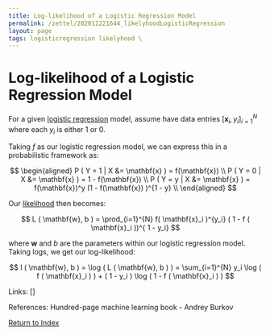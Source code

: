 ```yaml
---
title: Log-likelihood of a Logistic Regression Model
permalink: /zettel/202011221644_likelyhoodLogisticRegression
layout: page
tags: logisticregression likelyhood \
---
```

# Log-likelihood of a Logistic Regression Model

For a given [logistic regression](202011221613_logisticRegression) model, assume have data entries 
$[ \mathbf{x}_i, y_i ]^{N}_{i = 1}$ where
each $y_i$ is either $1$ or $0$.

Taking $f$ as our logistic regression model, we can express this in a probabilistic framework as:

$$
\begin{aligned}
P ( Y = 1 | X &= \mathbf{x} ) = f(\mathbf{x})  \\
P ( Y = 0 | X &= \mathbf{x} ) = 1 - f(\mathbf{x}) \\
P ( Y = y | X &= \mathbf{x} ) = f(\mathbf{x})^y (1 - f(\mathbf{x}) )^{1 - y} \\
\end{aligned}
$$

Our [likelihood](202101091603_probabilityLikelyhood) then becomes:

$$ L ( \mathbf{w}, b )  = \prod_{i=1}^{N} f( \mathbf{x}_i )^{y_i} ( 1 - f ( \mathbf{x}_i ))^{ 1 - y_i} $$

where $\mathbf{w}$ and $b$ are the parameters within our logistic regression model. Taking logs, we get our log-likelihood:

$$ l ( \mathbf{w}, b ) = \log ( L ( \mathbf{w}, b ) ) = \sum_{i=1}^{N} y_i \log ( f ( \mathbf{x}_i ) ) + ( 1 - y_i ) \log ( 1 - f ( \mathbf{x}_i ) ) $$

Links: []

References: Hundred-page machine learning book - Andrey Burkov

[Return to Index](index)